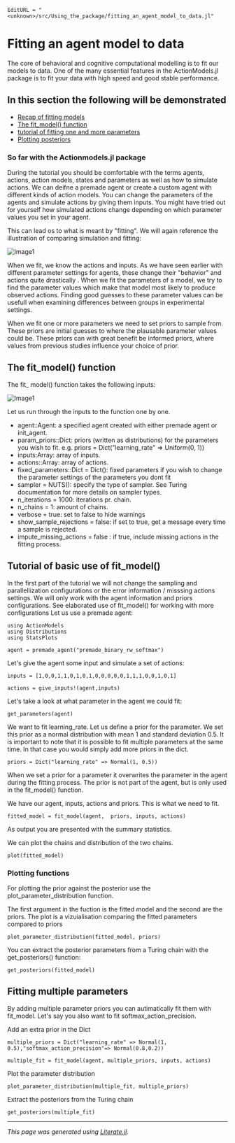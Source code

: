 ```@meta
EditURL = "<unknown>/src/Using_the_package/fitting_an_agent_model_to_data.jl"
```

# Fitting an agent model to data

The core of behavioral and cognitive computational modelling is to fit our models to data. One of the many essential features in the ActionModels.jl package is to fit your data with high speed and good stable performance.

## In this section the following will be demonstrated

  - [Recap of fitting models](#So-far-with-the-Actionmodels.jl-package)
  - [The fit_model() function](#The-fit_model()-function)
  - [tutorial of fitting one and more parameters](#Tutorial-of-basic-use-of-fit_model())
  - [Plotting posteriors](#Plotting-functions)

### So far with the Actionmodels.jl package

During the tutorial you should be comfortable with the terms agents, actions, action models, states and parameters as well as how to simulate actions.
We can deifne a premade agent or create a custom agent with different kinds of action models. You can change the parameters of the agents and simulate actions by giving them inputs. You might have tried out for yourself how simulated actions change depending on which parameter values you set in your agent.

This can lead os to what is meant by "fitting". We will again reference the illustration of comparing simulation and fitting:

![Image1](Using_the_package/images/fitting_vs_simulation.png)

When we fit, we know the actions and inputs. As we have seen earlier with different parameter settings for agents, these change their "behavior" and actions quite drastically . When we fit the parameters of a model, we try to find the parameter values which make that model most likely to produce observed actions.
Finding good guesses to these parameter values can be usefull when examining differences between groups in experimental settings.

When we fit one or more parameters we need to set priors to sample from. These priors are initial guesses to where the plausable parameter values could be. These priors can with great benefit be informed priors, where values from previous studies influence your choice of prior.

## The fit_model() function

The fit_ model() function takes the following inputs:

![Image1](Using_the_package/images/fit_model_image.png)

Let us run through the inputs to the function one by one.

- agent::Agent: a specified agent created with either premade agent or init\_agent.
- param_priors::Dict: priors (written as distributions) for the parameters you wish to fit. e.g. priors = Dict("learning\_rate" => Uniform(0, 1))
- inputs:Array: array of inputs.
- actions::Array: array of actions.
- fixed_parameters::Dict = Dict(): fixed parameters if you wish to change the parameter settings of the parameters you dont fit
- sampler = NUTS(): specify the type of sampler. See Turing documentation for more details on sampler types.
- n_iterations = 1000: iterations pr. chain.
- n_chains = 1: amount of chains.
- verbose = true: set to false to hide warnings
- show\_sample\_rejections = false: if set to true, get a message every time a sample is rejected.
- impute\_missing\_actions = false : if true, include missing actions in the fitting process.

## Tutorial of basic use of fit_model()

In the first part of the tutorial we will not change the sampling and parallellization configurations or the error information / misssing actions settings. We will only work with the agent information and priors configurations. See elaborated use of fit_model() for working with more configurations
Let us use a premade agent:

````@example fitting_an_agent_model_to_data
using ActionModels
using Distributions
using StatsPlots

agent = premade_agent("premade_binary_rw_softmax")
````

Let's give the agent some input and simulate a set of actions:

````@example fitting_an_agent_model_to_data
inputs = [1,0,0,1,1,0,1,0,1,0,0,0,0,0,1,1,1,0,0,1,0,1]

actions = give_inputs!(agent,inputs)
````

Let's take a look at what parameter in the agent we could fit:

````@example fitting_an_agent_model_to_data
get_parameters(agent)
````

We want to fit learning_rate. Let us define a prior for the parameter. We set this prior as a normal distribution with mean 1 and standard deviation 0.5. It is important to note that it is possible to fit multiple parameters at the same time. In that case you would simply add more priors in the dict.

````@example fitting_an_agent_model_to_data
priors = Dict("learning_rate" => Normal(1, 0.5))
````

When we set a prior for a parameter it overwrites the parameter in the agent during the fitting process. The prior is not part of the agent, but is only used in the fit_model() function.

We have our agent, inputs, actions and priors. This is what we need to fit.

````@example fitting_an_agent_model_to_data
fitted_model = fit_model(agent,  priors, inputs, actions)
````

As output you are presented with the summary statistics.

We can plot the chains and distribution of the two chains.

````@example fitting_an_agent_model_to_data
plot(fitted_model)
````

### Plotting functions
For plotting the prior against the posterior use the plot\_parameter\_distribution function.

The first argument in the fuction is the fitted model and the second are the priors. The plot is a vizuialisation comparing the fitted parameters compared to priors

````@example fitting_an_agent_model_to_data
plot_parameter_distribution(fitted_model, priors)
````

You can extract the posterior parameters from a Turing chain with the get_posteriors() function:

````@example fitting_an_agent_model_to_data
get_posteriors(fitted_model)
````

## Fitting multiple parameters

By adding multiple parameter priors you can autimatically fit them with fit\_model. Let's say you also want to fit softmax\_action\_precision.

Add an extra prior in the Dict

````@example fitting_an_agent_model_to_data
multiple_priors = Dict("learning_rate" => Normal(1, 0.5),"softmax_action_precision"=> Normal(0.8,0.2))

multiple_fit = fit_model(agent, multiple_priors, inputs, actions)
````

Plot the parameter distribution

````@example fitting_an_agent_model_to_data
plot_parameter_distribution(multiple_fit, multiple_priors)
````

Extract the posteriors from the Turing chain

````@example fitting_an_agent_model_to_data
get_posteriors(multiple_fit)
````

---

*This page was generated using [Literate.jl](https://github.com/fredrikekre/Literate.jl).*

